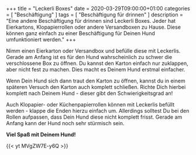 +++
title =  "Leckerli Boxes"
date = 2020-03-29T09:00:00+01:00
categories = [
    "Beschäftigung"
]
tags = [
    "Beschäftigung für drinnen"
]
description = "Eine andere Beschäftigung für drinnen sind Leckerli Boxes. Jeder hat Eierkartons, Klopapierrollen oder andere Versandboxen zu Hause. Diese können ganz einfach zu einer Beschäftigung für Deinen Hund umfunktioniert werden."
+++

Nimm einen Eierkarton oder Versandbox und befülle diese mit Leckerlis. Gerade am Anfang ist es für den Hund wahrscheinlich zu schwer die verschlossene Box zu öffnen. Du kannst den Karton einfach nur zuklappen, aber nicht fest zu machen. Dies macht es Deinem Hund erstmal einfacher.

Wenn Dein Hund sich dann traut den Karton zu öffnen, kannst du in einem späteren Versuch den Karton auch komplett schließen. Richte Dich hierbei komplett nach Deinem Hund - dieser gibt den Schwierigkeitsgrad an!

Auch Klopapier- oder Küchenpapierrollen können mit Leckerlis befüllt werden - klappe die Enden hierzu einfach um. Allerdings solltest Du bei den Rollen aufpassen, dass Dein Hund diese nicht komplett frisst. Gerade am Anfang kann der Hund noch sehr stürmisch sein.

**Viel Spaß mit Deinem Hund!**

{{< yt MVgZW7E-y6Q >}}
